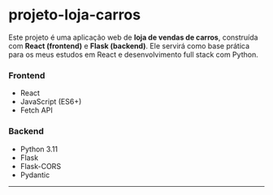 # projeto-loja-carros
Este projeto é uma aplicação web de **loja de vendas de carros**, construída com **React (frontend)** e **Flask (backend)**. Ele servirá como base prática para os meus estudos em React e desenvolvimento full stack com Python.


### Frontend
- React
- JavaScript (ES6+)
- Fetch API

### Backend
- Python 3.11
- Flask
- Flask-CORS
- Pydantic
---
